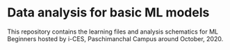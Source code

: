 <h1>Data analysis for basic ML models</h1>
<p>This repository contains the learning files and analysis schematics for ML Beginners hosted by i-CES, Paschimanchal Campus around October, 2020.
</p>

